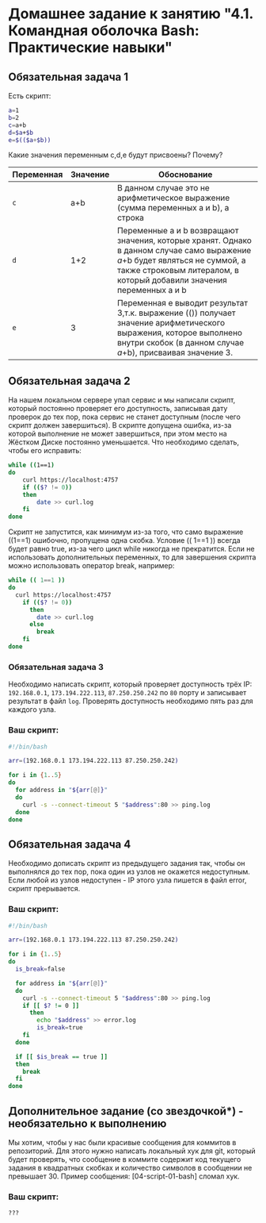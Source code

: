 # Домашнее задание к занятию "4.1. Командная оболочка Bash: Практические навыки"

## Обязательная задача 1

Есть скрипт:
```bash
a=1
b=2
c=a+b
d=$a+$b
e=$(($a+$b))
```

Какие значения переменным c,d,e будут присвоены? Почему?

| Переменная | Значение | Обоснование                                                                                                                                                                                           |
|------------|----------|-------------------------------------------------------------------------------------------------------------------------------------------------------------------------------------------------------|
| `c`        | a+b      | В данном случае это не арифметическое выражение (сумма переменных a и b), а строка                                                                                                                    |
| `d`        | 1+2      | Переменные a и b возвращают значения, которые хранят. Однако в данном случае само выражение $a+$b будет являться не суммой, а также строковым литералом, в который добавили значения переменных a и b |
| `e`        | 3        | Переменная e выводит результат 3,т.к. выражение (()) получает значение арифметического выражения, которое выполнено внутри скобок (в данном случае $a+$b), присваивая значение 3.                     |


## Обязательная задача 2
На нашем локальном сервере упал сервис и мы написали скрипт, который постоянно проверяет его доступность, записывая дату проверок до тех пор, пока сервис не станет доступным (после чего скрипт должен завершиться). В скрипте допущена ошибка, из-за которой выполнение не может завершиться, при этом место на Жёстком Диске постоянно уменьшается. Что необходимо сделать, чтобы его исправить:
```bash
while ((1==1)
do
	curl https://localhost:4757
	if (($? != 0))
	then
		date >> curl.log
	fi
done
```

Скрипт не запустится, как минимум из-за того, что само выражение ((1==1) ошибочно, пропущена одна скобка. Условие (( 1==1 )) всегда будет равно true, 
из-за чего цикл while никогда не прекратится. Если не использовать дополнительных переменных, то для завершения скрипта можно использовать оператор break, например:

```bash
while (( 1==1 ))
do
  curl https://localhost:4757
    if (($? != 0))
      then
        date >> curl.log
      else
        break
    fi
done
```

### Обязательная задача 3
Необходимо написать скрипт, который проверяет доступность трёх IP: `192.168.0.1`, `173.194.222.113`, `87.250.250.242` по `80` порту и записывает результат в файл `log`. Проверять доступность необходимо пять раз для каждого узла.

### Ваш скрипт:
```bash
#!/bin/bash

arr=(192.168.0.1 173.194.222.113 87.250.250.242)

for i in {1..5}
do
  for address in "${arr[@]}"
  do
    curl -s --connect-timeout 5 "$address":80 >> ping.log
  done
done
```

## Обязательная задача 4
Необходимо дописать скрипт из предыдущего задания так, чтобы он выполнялся до тех пор, пока один из узлов не окажется недоступным. Если любой из узлов недоступен - IP этого узла пишется в файл error, скрипт прерывается.

### Ваш скрипт:
```bash
#!/bin/bash

arr=(192.168.0.1 173.194.222.113 87.250.250.242)

for i in {1..5}
do
  is_break=false

  for address in "${arr[@]}"
  do
    curl -s --connect-timeout 5 "$address":80 >> ping.log
    if [[ $? != 0 ]]
      then
        echo "$address" >> error.log
        is_break=true
    fi
  done

  if [[ $is_break == true ]]
  then
    break
  fi
done
```

## Дополнительное задание (со звездочкой*) - необязательно к выполнению

Мы хотим, чтобы у нас были красивые сообщения для коммитов в репозиторий. Для этого нужно написать локальный хук для git, который будет проверять, что сообщение в коммите содержит код текущего задания в квадратных скобках и количество символов в сообщении не превышает 30. Пример сообщения: \[04-script-01-bash\] сломал хук.

### Ваш скрипт:
```bash
???
```